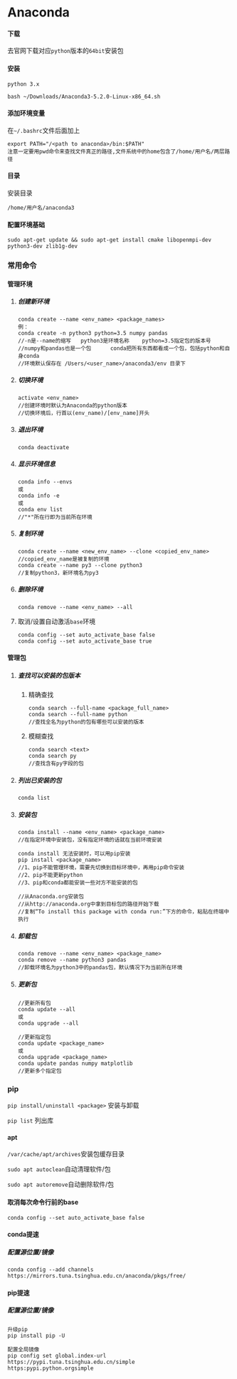 # Anaconda

#### 下载

去官网下载对应`python`版本的`64bit`安装包

#### 安装

`python 3.x`

```
bash ~/Downloads/Anaconda3-5.2.0-Linux-x86_64.sh
```

#### 添加环境变量

在`~/.bashrc`文件后面加上

```
export PATH="/<path to anaconda>/bin:$PATH" 
注意一定要用pwd命令来查找文件真正的路径,文件系统中的home包含了/home/用户名/两层路径
```

#### 目录

安装目录

```
/home/用户名/anaconda3
```

#### 配置环境基础

```
sudo apt-get update && sudo apt-get install cmake libopenmpi-dev python3-dev zlib1g-dev
```



### 常用命令

####  管理环境

1. ##### 创建新环境

   ```
   conda create --name <env_name> <package_names>
   例：
   conda create -n python3 python=3.5 numpy pandas	
   //-n是--name的缩写	python3是环境名称	python=3.5指定包的版本号 
   //numpy和pandas也是一个包		conda把所有东西都看成一个包，包括python和自身conda
   //环境默认保存在 /Users/<user_name>/anaconda3/env 目录下
   ```

2. ##### 切换环境

   ```
   activate <env_name>
   //创建环境时默认为Anaconda的python版本
   //切换环境后，行首以(env_name)/[env_name]开头
   ```

3. ##### 退出环境

   ```
   conda deactivate
   ```

4. ##### 显示环境信息

   ```
   conda info --envs
   或
   conda info -e
   或
   conda env list
   //"*"所在行即为当前所在环境
   ```

5. ##### 复制环境

   ```
   conda create --name <new_env_name> --clone <copied_env_name>
   //copied_env_name是被复制的环境
   conda create --name py3 --clone python3 
   //复制python3，新环境名为py3
   ```

6. ##### 删除环境

   ```
   conda remove --name <env_name> --all
   ```

7. 取消/设置自动激活`base`环境

   ```
   conda config --set auto_activate_base false
   conda config --set auto_activate_base true
   ```

#### 管理包

1. ##### 查找可以安装的包版本

   1. 精确查找

      ```
      conda search --full-name <package_full_name>
      conda search --full-name python
      //查找全名为python的包有哪些可以安装的版本
      ```

   2. 模糊查找

      ```
      conda search <text>
      conda search py 
      //查找含有py字段的包
      ```

2. ##### 列出已安装的包

   ```
   conda list
   ```

3. ##### 安装包

   ```
   conda install --name <env_name> <package_name>
   //在指定环境中安装包，没有指定环境的话就在当前环境安装
   
   conda install 无法安装时，可以用pip安装
   pip install <package_name>
   //1、pip不能管理环境，需要先切换到目标环境中，再用pip命令安装
   //2、pip不能更新python
   //3、pip和conda都能安装一些对方不能安装的包
   
   //从Anaconda.org安装包
   //从http://anaconda.org中拿到目标包的路径开始下载
   //复制“To install this package with conda run:”下方的命令，粘贴在终端中执行
   ```

4. ##### 卸载包

   ```
   conda remove --name <env_name> <package_name>
   conda remove --name python3 pandas
   //卸载环境名为python3中的pandas包，默认情况下为当前所在环境
   ```

5. ##### 更新包

   ```
   //更新所有包
   conda update --all
   或
   conda upgrade --all
   
   //更新指定包
   conda update <package_name>
   或
   conda upgrade <package_name>
   conda update pandas numpy matplotlib
   //更新多个指定包
   ```

### pip

`pip install/uninstall <package>` 安装与卸载

`pip list` 列出库



#### apt

`/var/cache/apt/archives`安装包缓存目录

`sudo apt autoclean`自动清理软件/包

`sudo apt autoremove`自动删除软件/包



#### 取消每次命令行前的base

```
conda config --set auto_activate_base false
```



#### conda提速

##### 配置源位置/镜像

```
conda config --add channels https://mirrors.tuna.tsinghua.edu.cn/anaconda/pkgs/free/
```



#### pip提速

##### 配置源位置/镜像

```
升级pip
pip install pip -U

配置全局镜像
pip config set global.index-url https://pypi.tuna.tsinghua.edu.cn/simple
https:pypi.python.orgsimple
```